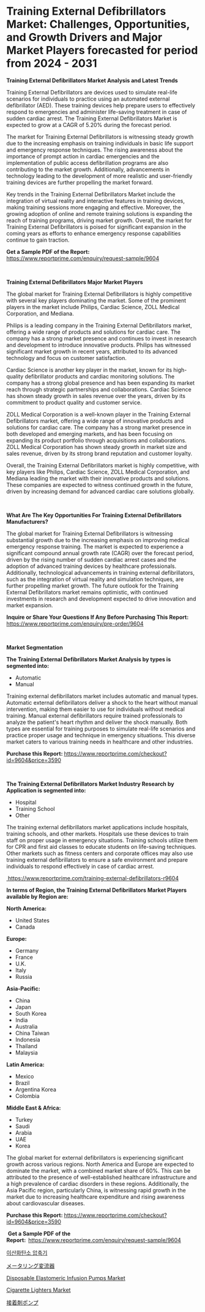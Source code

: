 <p><h1>Training External Defibrillators Market: Challenges, Opportunities, and Growth Drivers and Major Market Players forecasted for period from 2024 - 2031</h1></p><p><strong>Training External Defibrillators Market Analysis and Latest Trends</strong></p>
<p><p>Training External Defibrillators are devices used to simulate real-life scenarios for individuals to practice using an automated external defibrillator (AED). These training devices help prepare users to effectively respond to emergencies and administer life-saving treatment in case of sudden cardiac arrest. The Training External Defibrillators Market is expected to grow at a CAGR of 5.20% during the forecast period.</p><p>The market for Training External Defibrillators is witnessing steady growth due to the increasing emphasis on training individuals in basic life support and emergency response techniques. The rising awareness about the importance of prompt action in cardiac emergencies and the implementation of public access defibrillation programs are also contributing to the market growth. Additionally, advancements in technology leading to the development of more realistic and user-friendly training devices are further propelling the market forward.</p><p>Key trends in the Training External Defibrillators Market include the integration of virtual reality and interactive features in training devices, making training sessions more engaging and effective. Moreover, the growing adoption of online and remote training solutions is expanding the reach of training programs, driving market growth. Overall, the market for Training External Defibrillators is poised for significant expansion in the coming years as efforts to enhance emergency response capabilities continue to gain traction.</p></p>
<p><strong>Get a Sample PDF of the Report:&nbsp;</strong> <a href="https://www.reportprime.com/enquiry/request-sample/9604">https://www.reportprime.com/enquiry/request-sample/9604</a></p>
<p>&nbsp;</p>
<p><strong>Training External Defibrillators Major Market Players</strong></p>
<p><p>The global market for Training External Defibrillators is highly competitive with several key players dominating the market. Some of the prominent players in the market include Philips, Cardiac Science, ZOLL Medical Corporation, and Mediana.</p><p>Philips is a leading company in the Training External Defibrillators market, offering a wide range of products and solutions for cardiac care. The company has a strong market presence and continues to invest in research and development to introduce innovative products. Philips has witnessed significant market growth in recent years, attributed to its advanced technology and focus on customer satisfaction.</p><p>Cardiac Science is another key player in the market, known for its high-quality defibrillator products and cardiac monitoring solutions. The company has a strong global presence and has been expanding its market reach through strategic partnerships and collaborations. Cardiac Science has shown steady growth in sales revenue over the years, driven by its commitment to product quality and customer service.</p><p>ZOLL Medical Corporation is a well-known player in the Training External Defibrillators market, offering a wide range of innovative products and solutions for cardiac care. The company has a strong market presence in both developed and emerging markets, and has been focusing on expanding its product portfolio through acquisitions and collaborations. ZOLL Medical Corporation has shown steady growth in market size and sales revenue, driven by its strong brand reputation and customer loyalty.</p><p>Overall, the Training External Defibrillators market is highly competitive, with key players like Philips, Cardiac Science, ZOLL Medical Corporation, and Mediana leading the market with their innovative products and solutions. These companies are expected to witness continued growth in the future, driven by increasing demand for advanced cardiac care solutions globally.</p></p>
<p>&nbsp;</p>
<p><strong>What Are The Key Opportunities For Training External Defibrillators Manufacturers?</strong></p>
<p><p>The global market for Training External Defibrillators is witnessing substantial growth due to the increasing emphasis on improving medical emergency response training. The market is expected to experience a significant compound annual growth rate (CAGR) over the forecast period, driven by the rising number of sudden cardiac arrest cases and the adoption of advanced training devices by healthcare professionals. Additionally, technological advancements in training external defibrillators, such as the integration of virtual reality and simulation techniques, are further propelling market growth. The future outlook for the Training External Defibrillators market remains optimistic, with continued investments in research and development expected to drive innovation and market expansion.</p></p>
<p><strong>Inquire or Share Your Questions If Any Before Purchasing This Report:</strong> <a href="https://www.reportprime.com/enquiry/pre-order/9604">https://www.reportprime.com/enquiry/pre-order/9604</a></p>
<p>&nbsp;</p>
<p><strong>Market Segmentation</strong></p>
<p><strong>The Training External Defibrillators Market Analysis by types is segmented into:</strong></p>
<p><ul><li>Automatic</li><li>Manual</li></ul></p>
<p><p>Training external defibrillators market includes automatic and manual types. Automatic external defibrillators deliver a shock to the heart without manual intervention, making them easier to use for individuals without medical training. Manual external defibrillators require trained professionals to analyze the patient's heart rhythm and deliver the shock manually. Both types are essential for training purposes to simulate real-life scenarios and practice proper usage and technique in emergency situations. This diverse market caters to various training needs in healthcare and other industries.</p></p>
<p><strong>Purchase this Report:&nbsp;</strong><a href="https://www.reportprime.com/checkout?id=9604&price=3590">https://www.reportprime.com/checkout?id=9604&price=3590</a></p>
<p>&nbsp;</p>
<p><strong>The Training External Defibrillators Market Industry Research by Application is segmented into:</strong></p>
<p><ul><li>Hospital</li><li>Training School</li><li>Other</li></ul></p>
<p><p>The training external defibrillators market applications include hospitals, training schools, and other markets. Hospitals use these devices to train staff on proper usage in emergency situations. Training schools utilize them for CPR and first aid classes to educate students on life-saving techniques. Other markets such as fitness centers and corporate offices may also use training external defibrillators to ensure a safe environment and prepare individuals to respond effectively in case of cardiac arrest.</p></p>
<p><a href="https://www.reportprime.com/training-external-defibrillators-r9604">&nbsp;https://www.reportprime.com/training-external-defibrillators-r9604</a></p>
<p><strong>In terms of Region, the Training External Defibrillators Market Players available by Region are:</strong></p>
<p>
    <p> <strong> North America: </strong>
        <ul>
            <li>United States</li>
            <li>Canada</li>
        </ul>
        </p> 
    <p> <strong> Europe: </strong>
        <ul>
            <li>Germany</li>
            <li>France</li>
            <li>U.K.</li>
            <li>Italy</li>
            <li>Russia</li>
        </ul>
        </p> 
    <p> <strong> Asia-Pacific: </strong>
        <ul>
            <li>China</li>
            <li>Japan</li>
            <li>South Korea</li>
            <li>India</li>
            <li>Australia</li>
            <li>China Taiwan</li>
            <li>Indonesia</li>
            <li>Thailand</li>
            <li>Malaysia</li>
        </ul>
        </p> 
    <p> <strong> Latin America: </strong>
        <ul>
            <li>Mexico</li>
            <li>Brazil</li>
            <li>Argentina Korea</li>
            <li>Colombia</li>
        </ul>
        </p> 
    <p> <strong> Middle East & Africa: </strong>
        <ul>
            <li>Turkey</li>
            <li>Saudi</li>
            <li>Arabia</li>
            <li>UAE</li>
            <li>Korea</li>
        </ul>
    </p>
    </p>
<p><p>The global market for external defibrillators is experiencing significant growth across various regions. North America and Europe are expected to dominate the market, with a combined market share of 60%. This can be attributed to the presence of well-established healthcare infrastructure and a high prevalence of cardiac disorders in these regions. Additionally, the Asia Pacific region, particularly China, is witnessing rapid growth in the market due to increasing healthcare expenditure and rising awareness about cardiovascular diseases.</p></p>
<p><strong>Purchase this Report: </strong><a href="https://www.reportprime.com/checkout?id=9604&price=3590">https://www.reportprime.com/checkout?id=9604&price=3590</a></p>
<p>&nbsp;<strong>Get a Sample PDF of the Report:&nbsp;&nbsp;</strong><a href="https://www.reportprime.com/enquiry/request-sample/9604">https://www.reportprime.com/enquiry/request-sample/9604</a></p>
<p><strong></strong></p>
<p><p><a href="https://medium.com/@shakilahmedsss02_9606/%EC%9D%B4%EC%82%B0%ED%99%94%ED%83%84%EC%86%8C-%EC%95%95%EC%B6%95%EA%B8%B0-%EC%8B%9C%EC%9E%A5-%EC%98%88%EC%B8%A1-%EC%8B%9C%EC%9E%A5-%EB%8F%99%ED%96%A5-%EB%B0%8F-%EC%98%81%ED%96%A5-%EB%B6%84%EC%84%9D-2024-2031-2b8dad743be4">이산화탄소 압축기</a></p><p><a href="https://medium.com/@pattypetd0/%E9%9B%BB%E6%B5%81%E8%A8%88%E9%87%8F%E5%A4%89%E5%9C%A7%E5%99%A8%E7%94%A3%E6%A5%AD%E5%88%86%E6%9E%90%E3%83%AC%E3%83%9D%E3%83%BC%E3%83%88-%E5%B8%82%E5%A0%B4%E8%A6%8F%E6%A8%A1-%E3%82%B7%E3%82%A7%E3%82%A2-%E3%82%A2%E3%83%97%E3%83%AA%E3%82%B1%E3%83%BC%E3%82%B7%E3%83%A7%E3%83%B3-%E5%9C%B0%E5%9F%9F-%E7%AB%B6%E4%BA%89%E6%88%A6%E7%95%A5%E3%81%AB%E9%96%A2%E3%81%99%E3%82%8B%E3%83%88%E3%83%AC%E3%83%B3%E3%83%89-2024%E5%B9%B4-2031%E5%B9%B4-3dfec5e38dc1">メータリング変流器</a></p><p><a href="https://github.com/irfadac/Market-Research-Report-List-4/blob/main/disposable-elastomeric-infusion-pumps-market.md">Disposable Elastomeric Infusion Pumps Market</a></p><p><a href="https://medium.com/@sloanlkins7856/market-forecast-global-cigarette-lighters-trends-and-impact-analysis-2024-2031-by-application-3b01f35b3184">Cigarette Lighters Market</a></p><p><a href="https://medium.com/@xcbtycgm76/%E7%B2%98%E7%9D%80%E5%89%A4%E3%83%9D%E3%83%B3%E3%83%97%E5%B8%82%E5%A0%B4%E3%81%AE%E5%B1%95%E6%9C%9B%E3%81%A82024%E5%B9%B4%E3%81%8B%E3%82%892031%E5%B9%B4%E3%81%BE%E3%81%A7%E3%81%AE%E4%BA%88%E6%B8%AC-3830f9b87dee">接着剤ポンプ</a></p></p>